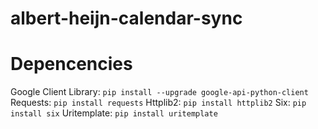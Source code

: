 # albert-heijn-calendar-sync

# Depencencies

Google Client Library: `pip install --upgrade google-api-python-client`
Requests: `pip install requests`
Httplib2: `pip install httplib2`
Six: `pip install six`
Uritemplate: `pip install uritemplate`